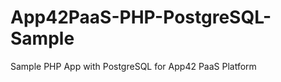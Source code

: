 App42PaaS-PHP-PostgreSQL-Sample
===============================

Sample PHP App with PostgreSQL for App42 PaaS Platform
